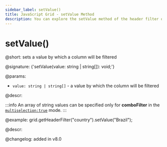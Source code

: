```yaml
---
sidebar_label: setValue()
title: JavaScript Grid - setValue Method 
description: You can explore the setValue method of the header filter of Grid in the documentation of the DHTMLX JavaScript UI library. Browse developer guides and API reference, try out code examples and live demos, and download a free 30-day evaluation version of DHTMLX Suite 7.
---
```


# setValue()

@short: sets a value by which a column will be filtered

@signature: {'setValue(value: string | string[]): void;'}

@params:
- `value: string | string[]` - a value by which the column will be filtered

@descr:

:::info
An array of string values can be specified only for **comboFilter** in the [`multiselection:true`](grid/configuration.md#headerfooter-content) mode.
:::

@example:
grid.getHeaderFilter("country").setValue("Brazil");

@descr:

@changelog:
added in v8.0